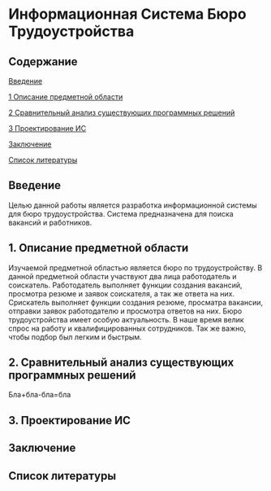 # Информационная Система Бюро Трудоустройства
## Содержание  

[Введение](#introduction)  

[1 Описание предметной области](#domainDescription)  

[2 Сравнительный анализ существующих программных решений](#existingSoftware)

[3 Проектирование ИС](#design)    

[Заключение](#conclusion)  

[Список литературы](#literature)

<a name="introduction"/>

## Введение
Целью данной работы является разработка информационной системы для бюро трудоустройства. Система предназначена для поиска вакансий и работников.
<a name="domainDescription"/>

## 1. Описание предметной области
Изучаемой предметной областью является бюро по трудоустройству. В данной предметной области участвуют два лица работодатель и соискатель. Работодатель выполняет функции создания вакансий, просмотра резюме и заявок соискателя, а так же ответа на них. Срискатель выполняет функции создания резюме, просматра вакансии, отправки заявок работодателю и просмотра ответов на них.
Бюро трудоустройства имеет особую актуальность. В наше время велик спрос на работу и квалифицированных сотрудников. Так же важно, чтобы подбор был легким и быстрым. 
<a name="existingSoftware"/>

## 2. Сравнительный анализ существующих программных решений
Бла+бла-бла=бла
<a name="design"/>

## 3. Проектирование ИС
<a name="conclusion"/>

## Заключение
<a name="literature"/>

## Список литературы
